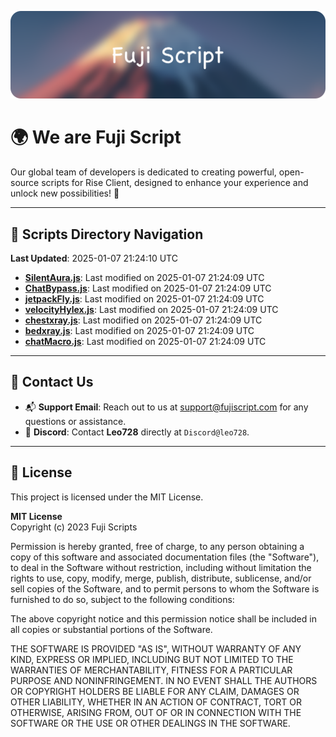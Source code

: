 ![Banner](.github/b.webp)

# 🌍 **We are Fuji Script**

Our global team of developers is dedicated to creating powerful, open-source scripts for Rise Client, designed to enhance your experience and unlock new possibilities! 🌟

---
<!-- SCRIPTS_NAVIGATION_START -->
## 📂 **Scripts Directory Navigation**

**Last Updated**: 2025-01-07 21:24:10 UTC

- **[SilentAura.js](scripts/SilentAura.js)**: Last modified on 2025-01-07 21:24:09 UTC
- **[ChatBypass.js](scripts/ChatBypass.js)**: Last modified on 2025-01-07 21:24:09 UTC
- **[jetpackFly.js](scripts/jetpackFly.js)**: Last modified on 2025-01-07 21:24:09 UTC
- **[velocityHylex.js](scripts/velocityHylex.js)**: Last modified on 2025-01-07 21:24:09 UTC
- **[chestxray.js](scripts/chestxray.js)**: Last modified on 2025-01-07 21:24:09 UTC
- **[bedxray.js](scripts/bedxray.js)**: Last modified on 2025-01-07 21:24:09 UTC
- **[chatMacro.js](scripts/chatMacro.js)**: Last modified on 2025-01-07 21:24:09 UTC

<!-- SCRIPTS_NAVIGATION_END -->

---

## 💬 **Contact Us**  
- 📬 **Support Email**: Reach out to us at [support@fujiscript.com](mailto:support@fujiscript.com) for any questions or assistance.  
- 💬 **Discord**: Contact **Leo728** directly at `Discord@leo728`.

---

## 📜 **License**

This project is licensed under the MIT License.  

**MIT License**  
Copyright (c) 2023 Fuji Scripts  

Permission is hereby granted, free of charge, to any person obtaining a copy of this software and associated documentation files (the "Software"), to deal in the Software without restriction, including without limitation the rights to use, copy, modify, merge, publish, distribute, sublicense, and/or sell copies of the Software, and to permit persons to whom the Software is furnished to do so, subject to the following conditions:  

The above copyright notice and this permission notice shall be included in all copies or substantial portions of the Software.  

THE SOFTWARE IS PROVIDED "AS IS", WITHOUT WARRANTY OF ANY KIND, EXPRESS OR IMPLIED, INCLUDING BUT NOT LIMITED TO THE WARRANTIES OF MERCHANTABILITY, FITNESS FOR A PARTICULAR PURPOSE AND NONINFRINGEMENT. IN NO EVENT SHALL THE AUTHORS OR COPYRIGHT HOLDERS BE LIABLE FOR ANY CLAIM, DAMAGES OR OTHER LIABILITY, WHETHER IN AN ACTION OF CONTRACT, TORT OR OTHERWISE, ARISING FROM, OUT OF OR IN CONNECTION WITH THE SOFTWARE OR THE USE OR OTHER DEALINGS IN THE SOFTWARE.  

